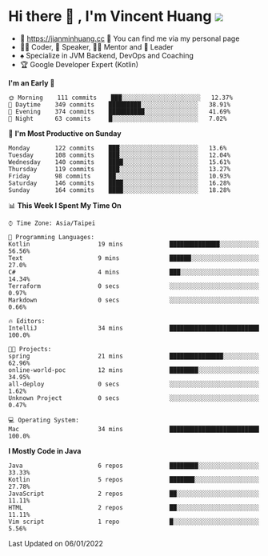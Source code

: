 # Hi there 👋 , I'm Vincent Huang ![](https://komarev.com/ghpvc/?username=Jian-Min-Huang)
- 💎 https://jianminhuang.cc 🙋 You can find me via my personal page
- 👨‍💻 Coder, 🎤 Speaker, 👨‍🏫 Mentor and 🚀 Leader
- ♠️ Specialize in JVM Backend, DevOps and Coaching
- 🏆 Google Developer Expert (Kotlin)

<!--START_SECTION:waka-->
**I'm an Early 🐤** 

```text
🌞 Morning    111 commits    ███░░░░░░░░░░░░░░░░░░░░░░   12.37% 
🌆 Daytime    349 commits    █████████░░░░░░░░░░░░░░░░   38.91% 
🌃 Evening    374 commits    ██████████░░░░░░░░░░░░░░░   41.69% 
🌙 Night      63 commits     █░░░░░░░░░░░░░░░░░░░░░░░░   7.02%

```
📅 **I'm Most Productive on Sunday** 

```text
Monday       122 commits    ███░░░░░░░░░░░░░░░░░░░░░░   13.6% 
Tuesday      108 commits    ███░░░░░░░░░░░░░░░░░░░░░░   12.04% 
Wednesday    140 commits    ████░░░░░░░░░░░░░░░░░░░░░   15.61% 
Thursday     119 commits    ███░░░░░░░░░░░░░░░░░░░░░░   13.27% 
Friday       98 commits     ██░░░░░░░░░░░░░░░░░░░░░░░   10.93% 
Saturday     146 commits    ████░░░░░░░░░░░░░░░░░░░░░   16.28% 
Sunday       164 commits    ████░░░░░░░░░░░░░░░░░░░░░   18.28%

```


📊 **This Week I Spent My Time On** 

```text
⌚︎ Time Zone: Asia/Taipei

💬 Programming Languages: 
Kotlin                   19 mins             ██████████████░░░░░░░░░░░   56.56% 
Text                     9 mins              ██████░░░░░░░░░░░░░░░░░░░   27.0% 
C#                       4 mins              ███░░░░░░░░░░░░░░░░░░░░░░   14.34% 
Terraform                0 secs              ░░░░░░░░░░░░░░░░░░░░░░░░░   0.97% 
Markdown                 0 secs              ░░░░░░░░░░░░░░░░░░░░░░░░░   0.66%

🔥 Editors: 
IntelliJ                 34 mins             █████████████████████████   100.0%

🐱‍💻 Projects: 
spring                   21 mins             ███████████████░░░░░░░░░░   62.96% 
online-world-poc         12 mins             ████████░░░░░░░░░░░░░░░░░   34.95% 
all-deploy               0 secs              ░░░░░░░░░░░░░░░░░░░░░░░░░   1.62% 
Unknown Project          0 secs              ░░░░░░░░░░░░░░░░░░░░░░░░░   0.47%

💻 Operating System: 
Mac                      34 mins             █████████████████████████   100.0%

```

**I Mostly Code in Java** 

```text
Java                     6 repos             ████████░░░░░░░░░░░░░░░░░   33.33% 
Kotlin                   5 repos             ███████░░░░░░░░░░░░░░░░░░   27.78% 
JavaScript               2 repos             ██░░░░░░░░░░░░░░░░░░░░░░░   11.11% 
HTML                     2 repos             ██░░░░░░░░░░░░░░░░░░░░░░░   11.11% 
Vim script               1 repo              █░░░░░░░░░░░░░░░░░░░░░░░░   5.56%

```



 Last Updated on 06/01/2022
<!--END_SECTION:waka-->
